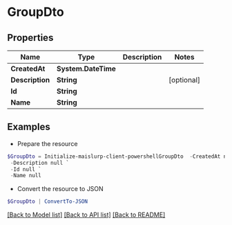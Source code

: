 # GroupDto
## Properties

Name | Type | Description | Notes
------------ | ------------- | ------------- | -------------
**CreatedAt** | **System.DateTime** |  | 
**Description** | **String** |  | [optional] 
**Id** | **String** |  | 
**Name** | **String** |  | 

## Examples

- Prepare the resource
```powershell
$GroupDto = Initialize-maislurp-client-powershellGroupDto  -CreatedAt null `
 -Description null `
 -Id null `
 -Name null
```

- Convert the resource to JSON
```powershell
$GroupDto | ConvertTo-JSON
```

[[Back to Model list]](../README#documentation-for-models) [[Back to API list]](../README#documentation-for-api-endpoints) [[Back to README]](../README)

